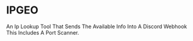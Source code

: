 # IPGEO
An Ip Lookup Tool That Sends The Available Info Into A Discord Webhook This Includes A Port Scanner.

